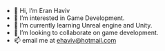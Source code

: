 - 👋 Hi, I’m Eran Haviv
- 👀 I’m interested in Game Development.
- 🌱 I’m currently learning Unreal engine and Unity.
- 💞️ I’m looking to collaborate on game development.
- 📫 email me at ehaviv@hotmail.com

<!---
ehaviv1978/ehaviv1978 is a ✨ special ✨ repository because its `README.md` (this file) appears on your GitHub profile.
You can click the Preview link to take a look at your changes.
--->
